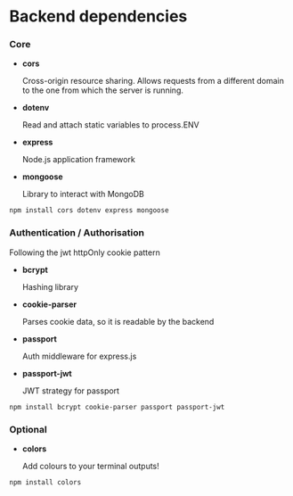 # Backend dependencies

### Core

- **cors**

    Cross-origin resource sharing. Allows requests from a different domain to the one from which the server is running.

- **dotenv**

    Read and attach static variables to process.ENV 

- **express**

    Node.js application framework

- **mongoose**

    Library to interact with MongoDB 

`npm install cors dotenv express mongoose`

### Authentication / Authorisation

Following the jwt httpOnly cookie pattern

- **bcrypt**

    Hashing library

- **cookie-parser**

    Parses cookie data, so it is readable by the backend

- **passport**

    Auth middleware for express.js

- **passport-jwt**

    JWT strategy for passport

`npm install bcrypt cookie-parser passport passport-jwt`

### Optional

- **colors**

    Add colours to your terminal outputs!

`npm install colors`
